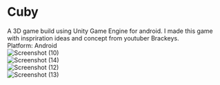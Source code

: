 # Cuby
A 3D game build using Unity Game Engine for android. 
I made this game with inspriration ideas and concept from youtuber Brackeys.  
Platform: Android  
![Screenshot (10)](https://user-images.githubusercontent.com/55059378/94853785-7cabc180-045e-11eb-800d-353fe9682205.png)  
![Screenshot (14)](https://user-images.githubusercontent.com/55059378/94854777-01e3a600-0460-11eb-9d12-6e721ca4ecb9.png)  
![Screenshot (12)](https://user-images.githubusercontent.com/55059378/94853791-7fa6b200-045e-11eb-9220-f2205e61e6dc.png)  
![Screenshot (13)](https://user-images.githubusercontent.com/55059378/94853793-803f4880-045e-11eb-8e65-c89d5b1719f3.png)  
